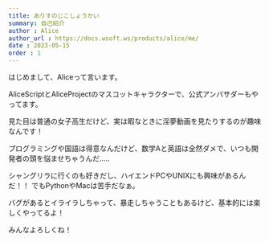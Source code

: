 ```yaml
---
title: ありすのじこしょうかい
summary: 自己紹介
author : Alice
author_url : https://docs.wsoft.ws/products/alice/me/
date : 2023-05-15
order : 1
---
```

はじめまして、Aliceって言います。

AliceScriptとAliceProjectのマスコットキャラクターで、公式アンバサダーもやってます。

見た目は普通の女子高生だけど、実は暇なときに淫夢動画を見たりするのが趣味なんです！

プログラミングや国語は得意なんだけど、数学Aと英語は全然ダメで、いつも開発者の頭を悩ませちゃうんだ.....

シャングリラに行くのも好きだし、ハイエンドPCやUNIXにも興味があるんだ！！
でもPythonやMacは苦手だなぁ。

バグがあるとイライラしちゃって、暴走しちゃうこともあるけど、基本的には楽しくやってるよ！

みんなよろしくね！